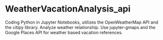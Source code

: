 # WeatherVacationAnalysis_api
 Coding Python in Jupyter Notebooks, utilizes the OpenWeatherMap API and the citipy library. Analyze weather relationship.  Use jupyter-gmaps and the Google Places API for weather based vacation references.
